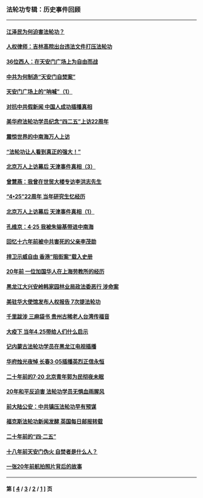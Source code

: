 ### 法轮功专辑：历史事件回顾
---
#### [江泽民为何迫害法轮功？](../../pages/nf5793/n13876324.md?02160430) 
#### [人权律师：吉林高院出台违法文件打压法轮功](../../pages/nf5793/n13825665.md?02160430) 
#### [36位西人：在天安门广场上为自由而战](../../pages/nf5793/n13390029.md?02160430) 
#### [中共为何制造“天安门自焚案”](../../pages/nf5793/n13183270.md?02160430) 
#### [天安门广场上的“呐喊”（1）](../../pages/nf5793/n13105277.md?02160430) 
#### [对抗中共假新闻 中国人成功插播真相](../../pages/nf5793/n12910618.md?02160430) 
#### [美华府法轮功学员纪念“四二五”上访22周年](../../pages/nf5793/n12904445.md?02160430) 
#### [震惊世界的中南海万人上访](../../pages/nf5793/n12903976.md?02160430) 
#### [“法轮功让人看到真正的强大！”](../../pages/nf5793/n12903195.md?02160430) 
#### [北京万人上访幕后 天津事件真相（3）](../../pages/nf5793/n12902807.md?02160430) 
#### [曾慧燕：我曾在世贸大楼专访李洪志先生](../../pages/nf5793/n12898729.md?02160430) 
#### [“4•25”22周年 当年研究生忆经历](../../pages/nf5793/n12894152.md?02160430) 
#### [北京万人上访幕后 天津事件真相（1）](../../pages/nf5793/n12885174.md?02160430) 
#### [孔维京：4·25 我被朱镕基带进中南海](../../pages/nf5793/n12864987.md?02160430) 
#### [回忆十六年前被中共害死的父亲李茂勋](../../pages/nf5793/n12880270.md?02160430) 
#### [捍卫示威自由 香港“阻街案”载入史册](../../pages/nf5793/n12811245.md?02160430) 
#### [20年前 一位加国华人在上海劳教所的经历](../../pages/nf5793/n12707932.md?02160430) 
#### [黑龙江大兴安岭韩家园林业局政法委恶行 涉命案](../../pages/nf5793/n12622815.md?02160430) 
#### [美驻华大使馆发布人权报告 7次提法轮功](../../pages/nf5793/n12520541.md?02160430) 
#### [千里跋涉 三麻袋书 贵州古稀老人台湾传福音](../../pages/nf5793/n12198750.md?02160430) 
#### [大疫下 当年4.25带给人们什么启示](../../pages/nf5793/n12058565.md?02160430) 
#### [记内蒙古法轮功学员在黑龙江电视插播](../../pages/nf5793/n11699194.md?02160430) 
#### [华府烛光夜悼 长春3·05插播英烈正信永恒](../../pages/nf5793/n11397432.md?02160430) 
#### [二十年前的7·20 北京青年郭为民彻夜未眠](../../pages/nf5793/n11354195.md?02160430) 
#### [20年和平反迫害 法轮功学员无惧血雨腥风](../../pages/nf5793/n11348279.md?02160430) 
#### [前大陆公安：中共镇压法轮功早有预谋](../../pages/nf5793/n11352168.md?02160430) 
#### [福克斯法轮功新闻发酵  英国每日邮报转载](../../pages/nf5793/n11285952.md?02160430) 
#### [二十年前的“四·二五”](../../pages/nf5793/n11207639.md?02160430) 
#### [十八年前天安门伪火 自焚者是什么人？](../../pages/nf5793/n10996556.md?02160430) 
#### [一张20年前航拍照片背后的故事](../../pages/nf5793/n10693797.md?02160430) 

---
#### 第 [ [4](./4.md?02160430) / [3](./3.md?02160430) / [2](./2.md?02160430) / [1](./1.md?02160430) ] 页
